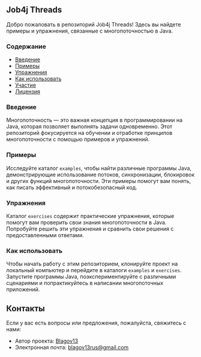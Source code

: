 ## Job4j Threads

Добро пожаловать в репозиторий Job4j Threads! Здесь вы найдете примеры и упражнения, связанные с многопоточностью в Java.

### Содержание
- [Введение](#introduction)
- [Примеры](#examples)
- [Упражнения](#exercises)
- [Как использовать](#how-to-use)
- [Участие](#contributing)
- [Лицензия](#license)

### Введение
Многопоточность — это важная концепция в программировании на Java, которая позволяет выполнять задачи одновременно. Этот репозиторий фокусируется на обучении и отработке принципов многопоточности с помощью примеров и упражнений.

### Примеры
Исследуйте каталог `examples`, чтобы найти различные программы Java, демонстрирующие использование потоков, синхронизации, блокировок и других функций многопоточности. Эти примеры помогут вам понять, как писать эффективный и потокобезопасный код.

### Упражнения
Каталог `exercises` содержит практические упражнения, которые помогут вам проверить свои знания многопоточности в Java. Попробуйте решить эти упражнения и сравнить свои решения с предоставленными ответами.

### Как использовать
Чтобы начать работу с этим репозиторием, клонируйте проект на локальный компьютер и перейдите в каталоги `examples` и `exercises`. Запустите программы Java, поэкспериментируйте с различными сценариями и попрактикуйтесь в написании многопоточных приложений.

## Контакты

Если у вас есть вопросы или предложения, пожалуйста, свяжитесь с нами:

- Автор проекта: [Blagov13](https://github.com/Blagov13)
- Электронная почта: blagov13rus@gmail.com

